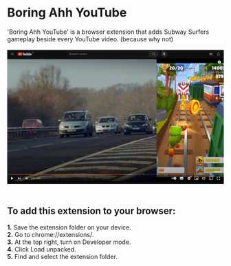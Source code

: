# Boring Ahh YouTube

'Boring Ahh YouTube' is a browser extension that adds Subway Surfers gameplay beside every YouTube video. (because why not)
<br/>
<br/>
![extension showcase](https://github.com/danikger/Boring-Ahh-Youtube/blob/main/Screenshots/screenshot1.png?raw=true)
<br/>
<br/>
## To add this extension to your browser:<br/>
  **1.** Save the extension folder on your device.<br/>
  **2.** Go to chrome://extensions/.<br/>
  **3.** At the top right, turn on Developer mode.<br/>
  **4.** Click Load unpacked.<br/>
  **5.** Find and select the extension folder.
